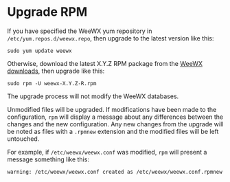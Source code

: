 # Upgrade RPM

If you have specified the WeeWX yum repository in
`/etc/yum.repos.d/weewx.repo`, then upgrade to the latest version like this:

```
sudo yum update weewx
```

Otherwise, download the latest X.Y.Z RPM package from the
<a href="https://weewx.com/downloads/">WeeWX downloads</a>, then
upgrade like this:

```
sudo rpm -U weewx-X.Y.Z-R.rpm
```

The upgrade process will not modify the WeeWX databases.

Unmodified files will be upgraded. If modifications have been made to the
configuration, `rpm` will display a message about any differences between the
changes and the new configuration. Any new changes from the upgrade will be
noted as files with a `.rpmnew` extension and the modified files will be left
untouched.

For example, if `/etc/weewx/weewx.conf` was modified, `rpm` will present a
message something like this:

```
warning: /etc/weewx/weewx.conf created as /etc/weewx/weewx.conf.rpmnew
```

